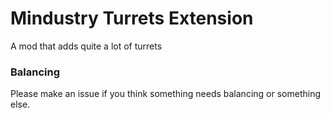 # Mindustry Turrets Extension
A mod that adds quite a lot of turrets

### Balancing
Please make an issue if you think something needs balancing or something else.
